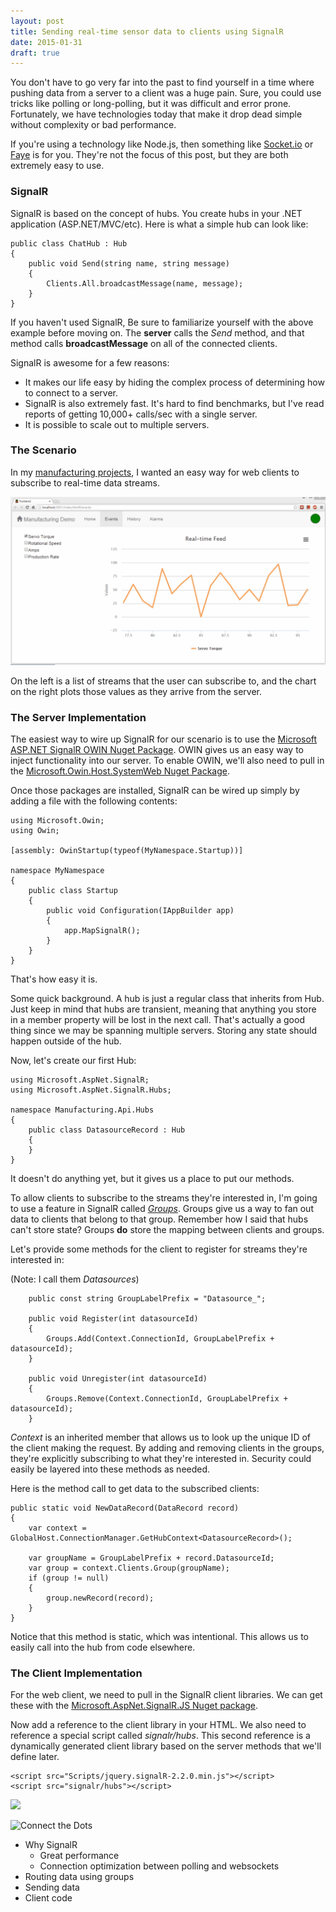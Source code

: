 ```yaml
---
layout: post
title: Sending real-time sensor data to clients using SignalR
date: 2015-01-31
draft: true
---
```


You don't have to go very far into the past to find yourself in a time where pushing data from a server to a client was a huge pain. Sure, you could use tricks like polling or long-polling, but it was difficult and error prone. Fortunately, we have technologies today that make it drop dead simple without complexity or bad performance.

If you're using a technology like Node.js, then something like [Socket.io](http://socket.io/) or [Faye](http://faye.jcoglan.com/) is for you. They're not the focus of this post, but they are both extremely easy to use.

### SignalR

SignalR is based on the concept of hubs. You create hubs in your .NET application (ASP.NET/MVC/etc). Here is what a simple hub can look like:

    public class ChatHub : Hub
    {
        public void Send(string name, string message)
        {
            Clients.All.broadcastMessage(name, message);
        }
    }

If you haven't used SignalR, Be sure to familiarize yourself with the above example before moving on. The **server** calls the *Send* method, and that method calls **broadcastMessage** on all of the connected clients.

SignalR is awesome for a few reasons:

* It makes our life easy by hiding the complex process of determining how to connect to a server.
* SignalR is also extremely fast. It's hard to find benchmarks, but I've read reports of getting 10,000+ calls/sec with a single server.
* It is possible to scale out to multiple servers.

### The Scenario

In my [manufacturing projects](https://github.com/search?q=user%3Aytechie+manufacturing.), I wanted an easy way for web clients to subscribe to real-time data streams.

![Real-Time Data Feeds](real-time-chart-animated.gif)

On the left is a list of streams that the user can subscribe to, and the chart on the right plots those values as they arrive from the server.

### The Server Implementation

The easiest way to wire up SignalR for our scenario is to use the [Microsoft ASP.NET SignalR OWIN Nuget Package](http://www.nuget.org/packages/Microsoft.AspNet.SignalR.Owin). OWIN gives us an easy way to inject functionality into our server. To enable OWIN, we'll also need to pull in the [Microsoft.Owin.Host.SystemWeb Nuget Package](http://www.nuget.org/packages/Microsoft.Owin.Host.SystemWeb/).

Once those packages are installed, SignalR can be wired up simply by adding a file with the following contents:

	using Microsoft.Owin;
	using Owin;
	
	[assembly: OwinStartup(typeof(MyNamespace.Startup))]
	
	namespace MyNamespace
	{
		public class Startup
		{
			public void Configuration(IAppBuilder app)
			{
				app.MapSignalR();
			}
		}
	}

That's how easy it is.

Some quick background. A hub is just a regular class that inherits from Hub. Just keep in mind that hubs are transient, meaning that anything you store in a member property will be lost in the next call. That's actually a good thing since we may be spanning multiple servers. Storing any state should happen outside of the hub.

Now, let's create our first Hub:

	using Microsoft.AspNet.SignalR;
	using Microsoft.AspNet.SignalR.Hubs;
	
	namespace Manufacturing.Api.Hubs
	{
	    public class DatasourceRecord : Hub
	    {
		}
	}

It doesn't do anything yet, but it gives us a place to put our methods.

To allow clients to subscribe to the streams they're interested in, I'm going to use a feature in SignalR called [*Groups*](http://www.asp.net/signalr/overview/guide-to-the-api/working-with-groups). Groups give us a way to fan out data to clients that belong to that group. Remember how I said that hubs can't store state? Groups **do** store the mapping between clients and groups.

Let's provide some methods for the client to register for streams they're interested in:

(Note: I call them *Datasources*)

		public const string GroupLabelPrefix = "Datasource_";

        public void Register(int datasourceId)
        {
            Groups.Add(Context.ConnectionId, GroupLabelPrefix + datasourceId);
        }

        public void Unregister(int datasourceId)
        {
            Groups.Remove(Context.ConnectionId, GroupLabelPrefix + datasourceId);
        }

*Context* is an inherited member that allows us to look up the unique ID of the client making the request. By adding and removing clients in the groups, they're explicitly subscribing to what they're interested in. Security could easily be layered into these methods as needed.

Here is the method call to get data to the subscribed clients:

	public static void NewDataRecord(DataRecord record)
	{
		var context = GlobalHost.ConnectionManager.GetHubContext<DatasourceRecord>();

		var groupName = GroupLabelPrefix + record.DatasourceId;
		var group = context.Clients.Group(groupName);
	    if (group != null)
        {
            group.newRecord(record);
        }
	}

Notice that this method is static, which was intentional. This allows us to easily call into the hub from code elsewhere.

### The Client Implementation

For the web client, we need to pull in the SignalR client libraries. We can get these with the [Microsoft.AspNet.SignalR.JS Nuget package](https://www.nuget.org/packages/Microsoft.AspNet.SignalR.js).

Now add a reference to the client library in your HTML. We also need to reference a special script called *signalr/hubs*. This second reference is a dynamically generated client library based on the server methods that we'll define later.

	<script src="Scripts/jquery.signalR-2.2.0.min.js"></script>
	<script src="signalr/hubs"></script>

![](connect-the-dots-architecture.png)

![Connect the Dots](connect-the-dots.png)

* Why SignalR
	* Great performance
	* Connection optimization between polling and websockets
* Routing data using groups
* Sending data
* Client code 